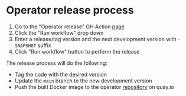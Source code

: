 # Operator release process

1. Go to the "Operator release" GH Action [page](https://github.com/redhat-developer/application-services-metering-operator/actions/workflows/release.yml)
2. Click the "Run workflow" drop down
3. Enter a release/tag version and the next development version with `-SNAPSHOT` suffix
4. Click "Run workflow" button to perform the release

The release process will do the following:

- Tag the code with the desired version
- Update the `main` branch to the new development version
- Push the built Docker image to the operator [repository](https://quay.io/repository/redhat-developer/application-services-metering-operator) on quay.io
